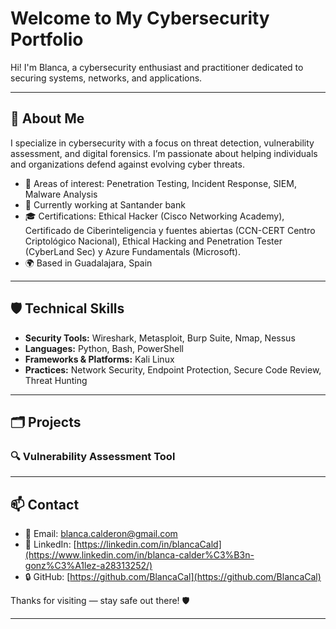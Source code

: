 # Welcome to My Cybersecurity Portfolio

Hi! I'm Blanca, a cybersecurity enthusiast and practitioner dedicated to securing systems, networks, and applications.

---

## 🔐 About Me

I specialize in cybersecurity with a focus on threat detection, vulnerability assessment, and digital forensics. I’m passionate about helping individuals and organizations defend against evolving cyber threats.

- 🧠 Areas of interest: Penetration Testing, Incident Response, SIEM, Malware Analysis
- 💼 Currently working at Santander bank
- 🎓 Certifications: Ethical Hacker (Cisco Networking Academy), Certificado de Ciberinteligencia y fuentes abiertas (CCN-CERT Centro Criptológico Nacional), Ethical Hacking and Penetration Tester (CyberLand Sec) y Azure Fundamentals (Microsoft).
- 🌍 Based in Guadalajara, Spain

---

## 🛡️ Technical Skills

- **Security Tools:** Wireshark, Metasploit, Burp Suite, Nmap, Nessus
- **Languages:** Python, Bash, PowerShell
- **Frameworks & Platforms:** Kali Linux
- **Practices:** Network Security, Endpoint Protection, Secure Code Review, Threat Hunting

---

## 🗂️ Projects

### 🔍 Vulnerability Assessment Tool


---

## 📫 Contact

- 📧 Email: blanca.calderon@gmail.com
- 💼 LinkedIn: [https://linkedin.com/in/blancaCald](https://www.linkedin.com/in/blanca-calder%C3%B3n-gonz%C3%A1lez-a28313252/)
- 🔒 GitHub: [https://github.com/BlancaCal](https://github.com/BlancaCal)

Thanks for visiting — stay safe out there! 🛡️

---
